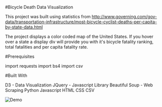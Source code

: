 #Bicycle Death Data Visualization

This project was built using statistics from http://www.governing.com/gov-data/transportation-infrastructure/most-bicycle-cyclist-deaths-per-capita-by-state-data.html

The project displays a color coded map of the United States.  If you hover over a state a display div will provide you with it's bicycle fatality ranking, total fatalities and per capita fatality rate.  


#Prerequisites

import requests
import bs4
import csv


#Built With

D3 - Data Visualization 
JQuery - Javascript Library
Beautiful Soup - Web Scraping
Python
Javascript
HTML
CSS
CSV



![Demo](https://cloud.githubusercontent.com/assets/10001990/22867529/dc2cf598-f13e-11e6-9426-f2befbc663c2.gif)



